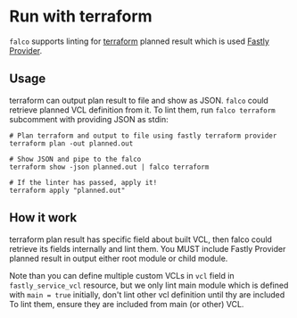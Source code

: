 # Run with terraform

`falco` supports linting for [terraform](https://www.terraform.io/) planned result which is used [Fastly Provider](https://github.com/fastly/terraform-provider-fastly).

## Usage

terraform can output plan result to file and show as JSON. `falco` could retrieve planned VCL definition from it.
To lint them, run `falco terraform` subcomment with providing JSON as stdin:

```shell
# Plan terraform and output to file using fastly terraform provider
terraform plan -out planned.out

# Show JSON and pipe to the falco
terraform show -json planned.out | falco terraform

# If the linter has passed, apply it!
terraform apply "planned.out"
```

## How it work

terraform plan result has specific field about built VCL, then falco could retrieve its fields internally and lint them.
You MUST include Fastly Provider planned result in output either root module or child module.

Note than you can define multiple custom VCLs in `vcl` field in `fastly_service_vcl` resource, but we only lint main module which is defined with `main = true` initially, don't lint other vcl definition until thy are included
To lint them, ensure they are included from main (or other) VCL.
